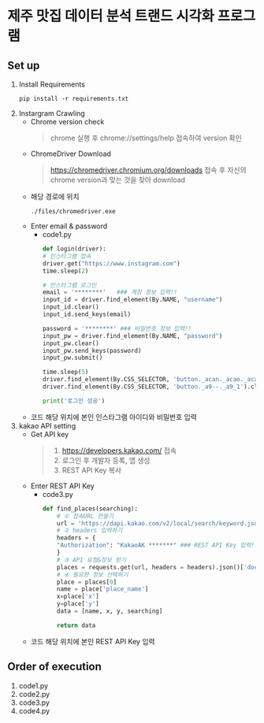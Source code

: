 # 제주 맛집 데이터 분석 트랜드 시각화 프로그램

## Set up
1. Install Requirements
    ```dotnetcli
    pip install -r requirements.txt
    ```
2. Instargram Crawling
    - Chrome version check
        > chrome 실행 후 chrome://settings/help 접속하여 version 확인
    - ChromeDriver Download
        > https://chromedriver.chromium.org/downloads 접속 후 자신의 chrome version과 맞는 것을 찾아 download
    - 해당 경로에 위치
        ```dotnetcli
        ./files/chromedriver.exe
        ```
    - Enter email & password
        - code1.py
            ```python
            def login(driver):
            # 인스타그램 접속
            driver.get("https://www.instagram.com")
            time.sleep(2)

            # 인스타그램 로그인
            email = '********'   ### 계정 정보 입력!!
            input_id = driver.find_element(By.NAME, "username")
            input_id.clear()
            input_id.send_keys(email)

            password = '********' ### 비밀번호 정보 입력!! 
            input_pw = driver.find_element(By.NAME, "password")
            input_pw.clear()
            input_pw.send_keys(password)
            input_pw.submit()

            time.sleep(5)
            driver.find_element(By.CSS_SELECTOR, 'button._acan._acao._acas._aj1-').click() # 계정 정보 저장 넘어가기
            driver.find_element(By.CSS_SELECTOR, 'button._a9--._a9_1').click() # 알림 설정 넘어가기

            print('로그인 성공')
            ```
    - 코드 해당 위치에 본인 인스타그램 아이디와 비밀번호 입력
3. kakao API setting
    - Get API key
        > 1. https://developers.kakao.com/ 접속
        > 2. 로그인 후 개발자 등록, 앱 생성
        > 3. REST API Key 복사
    - Enter REST API Key
        - code3.py
            ```python
            def find_places(searching):
                # ① 접속URL 만들기
                url = 'https://dapi.kakao.com/v2/local/search/keyword.json?query={}'.format(searching)
                # ② headers 입력하기
                headers = {
                "Authorization": "KakaoAK *******" ### REST API Key 입력!!
                }
                # ③ API 요청&정보 받기
                places = requests.get(url, headers = headers).json()['documents']
                # ④ 필요한 정보 선택하기
                place = places[0] 
                name = place['place_name']
                x=place['x']
                y=place['y']
                data = [name, x, y, searching] 

                return data
            ```
     - 코드 해당 위치에 본인 REST API Key 입력
## Order of execution
1. code1.py
2. code2.py
3. code3.py
4. code4.py
